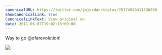 ```yaml
---
canonicalURL: https://twitter.com/jmjordan/status/78174949411536896
ShowCanonicalLink: true
CanonicalLinkText: View original on
date: 2011-06-07T19:02:15+00:00
---
```

Way to go @ofarevolution!

![](/images/78174949411536896-316372830.png)